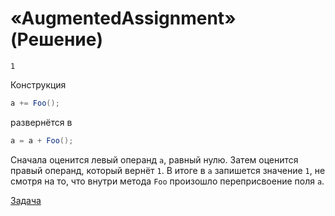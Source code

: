 # «AugmentedAssignment» (Решение)

```
1
```

Конструкция

```cs
a += Foo();
```

развернётся в

```cs
a = a + Foo();
```

Сначала оценится левый операнд `a`, равный нулю. Затем оценится правый операнд, который вернёт `1`. В итоге в `a` запишется значение `1`, не смотря на то, что внутри метода `Foo` произошло переприсвоение поля `a`.

[Задача](./AugmentedAssignment-Q.md)